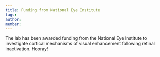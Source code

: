 ```yaml
---
title: Funding from National Eye Institute
tags:
author: 
member: 
---
```


The lab has been awarded funding from the National Eye Institute to investigate cortical mechanisms of visual enhancement following retinal inactivation.  Hooray!
